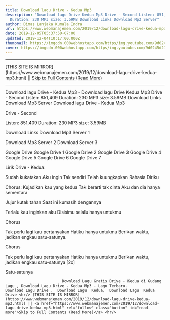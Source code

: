 ```yaml
---
title: Download lagu Drive - Kedua Mp3
description: "Download lagu Drive Kedua Mp3 Drive - Second Listen: 851,409
  Duration: 230 MP3 size: 3.59MB Download Links Download Mp3 Server"
author: Dimas Lanjaka Kumala Indra
url: https://www.webmanajemen.com/2019/12/download-lagu-drive-kedua-mp3.html
date: 2019-12-05T05:37:50+07:00
updated: 2019-12-04T10:17:00.000Z
thumbnail: https://imgcdn.000webhostapp.com/https/img.youtube.com/9d0245d21f3c4a7dbe2011c9203e2b02.jpeg
cover: https://imgcdn.000webhostapp.com/https/img.youtube.com/9d0245d21f3c4a7dbe2011c9203e2b02.jpeg
---
```


<hr/> [THIS SITE IS MIRROR](https://www.webmanajemen.com/2019/12/download-lagu-drive-kedua-mp3.html) || <a href="https://www.webmanajemen.com/2019/12/download-lagu-drive-kedua-mp3.html" rel="follow" class="button" id="read-more">Skip to Full Contents (Read More)</a> <hr/> Download lagu Drive - Kedua Mp3 - Download lagu Drive Kedua Mp3 Drive - Second Listen: 851,409 Duration: 230 MP3 size: 3.59MB Download Links Download Mp3 Server Download lagu Drive - Kedua Mp3

  Drive - Second 

  Listen: 851,409 
  Duration: 230 
  MP3 size: 3.59MB 

  Download Links 
  Download Mp3 Server 1 

  Download Mp3 Server 2 
  Download Server 3 


  Google Drive   Google Drive 1 
  Google Drive 2 
  Google Drive 3 
  Google Drive 4 
  Google Drive 5 
  Google Drive 6 
  Google Drive 7 


                             
Lirik Drive - Kedua:
                             
Sudah kukatakan
  Aku ingin
  Tak sendiri
  Telah kuungkapkan
  Rahasia
  Diriku
  
  Chorus:
  Kujadikan kau yang kedua
  Tak berarti tak cinta
  Aku dan dia hanya sementara
  
  Jujur kutak tahan
  Saat ini kumasih dengannya
  
  Terlalu kau inginkan aku
  Disisimu selalu hanya untukmu
  
  Chorus
  
  Tak perlu lagi kau pertanyakan
  Hatiku hanya untukmu
  Berikan waktu, jadikan engkau satu-satunya.
  
  Chorus
  
  Tak perlu lagi kau pertanyakan
  Hatiku hanya untukmu
  Berikan waktu, jadikan engkau satu-satunya
  [2x]
  
  Satu-satunya                                 
                                 
                             Download Lagu Gratis Drive - Kedua di Gudang Lagu , Download Lagu Drive - Kedua Mp3 - Lagu Terbaru.                                                         Download Lagu Drive ,  Download Lagu  Kedua,  Download Lagu  Kedua Drive <hr/> [THIS SITE IS MIRROR](https://www.webmanajemen.com/2019/12/download-lagu-drive-kedua-mp3.html) || <a href="https://www.webmanajemen.com/2019/12/download-lagu-drive-kedua-mp3.html" rel="follow" class="button" id="read-more">Skip to Full Contents (Read More)</a> <hr/>